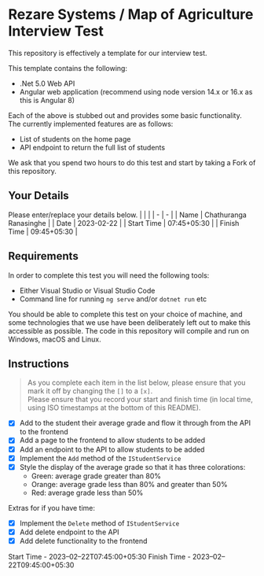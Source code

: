 # Rezare Systems / Map of Agriculture Interview Test

This repository is effectively a template for our interview test.

This template contains the following:
- .Net 5.0 Web API
- Angular web application (recommend using node version 14.x or 16.x as this is Angular 8)

Each of the above is stubbed out and provides some basic functionality.  
The currently implemented features are as follows:
- List of students on the home page
- API endpoint to return the full list of students

We ask that you spend two hours to do this test and start by taking a Fork of this repository.  

## Your Details
Please enter/replace your details below.
|   |   |
| - | - |
| Name | Chathuranga Ranasinghe |
| Date | 2023-02-22 |
| Start Time | 07:45+05:30 |
| Finish Time | 09:45+05:30 |

## Requirements
In order to complete this test you will need the following tools:
- Either Visual Studio or Visual Studio Code
- Command line for running `ng serve` and/or `dotnet run` etc

You should be able to complete this test on your choice of machine, and some technologies that we use have been deliberately left out to make this accessible as possible.
The code in this repository will compile and run on Windows, macOS and Linux.



## Instructions
> As you complete each item in the list below, please ensure that you mark it off by changing the `[]` to a `[x]`.  
> Please ensure that you record your start and finish time (in local time, using ISO timestamps at the bottom of this README).
> 
- [X] Add to the student their average grade and flow it through from the API to the frontend
- [X] Add a page to the frontend to allow students to be added
- [X] Add an endpoint to the API to allow students to be added
- [X] Implement the `Add` method of the `IStudentService`
- [X] Style the display of the average grade so that it has three colorations:
  - Green: average grade greater than 80%
  - Orange: average grade less than 80% and greater than 50%
  - Red: average grade less than 50%

Extras for if you have time:
- [X] Implement the `Delete` method of `IStudentService`
- [X] Add delete endpoint to the API
- [X] Add delete functionality to the frontend

Start Time - 2023–02–22T07:45:00+05:30
Finish Time - 2023–02–22T09:45:00+05:30

